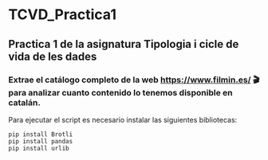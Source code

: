 # TCVD_Practica1

## Practica 1 de la asignatura Tipologia i cicle de vida de les dades
### Extrae el catálogo completo de la web https://www.filmin.es/ 🎬 para analizar cuanto contenido lo tenemos disponible en catalán.

Para ejecutar el script es necesario instalar las siguientes bibliotecas:

```
pip install Brotli
pip install pandas
pip install urlib
``` 

